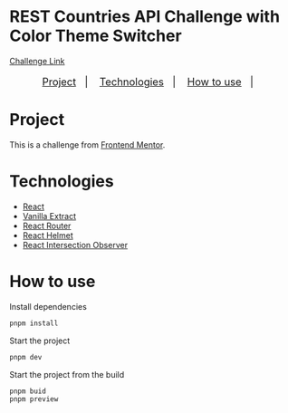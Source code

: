 # REST Countries API Challenge with Color Theme Switcher

[Challenge Link](https://www.frontendmentor.io/challenges/rest-countries-api-with-color-theme-switcher-5cacc469fec04111f7b848ca)

<p align="center" style="font-size: 18px;">
  <a href="#project">Project</a>&nbsp;&nbsp;&nbsp;|&nbsp;&nbsp;&nbsp;
  <a href="#techs">Technologies</a>&nbsp;&nbsp;&nbsp;|&nbsp;&nbsp;&nbsp;
  <a href="#how-to-use">How to use</a>&nbsp;&nbsp;&nbsp;|&nbsp;&nbsp;&nbsp;
</p>


# Project

This is a challenge from [Frontend Mentor](https://www.frontendmentor.io).

# Technologies

- [React](https://react.dev/)
- [Vanilla Extract](https://vanilla-extract.style/)
- [React Router](https://reactrouter.com/en/main)
- [React Helmet](https://github.com/nfl/react-helmet)
- [React Intersection Observer](https://github.com/thebuilder/react-intersection-observer)

# How to use

Install dependencies

```bash
pnpm install
```

Start the project

```bash
pnpm dev
```

Start the project from the build

```bash
pnpm buid
pnpm preview
